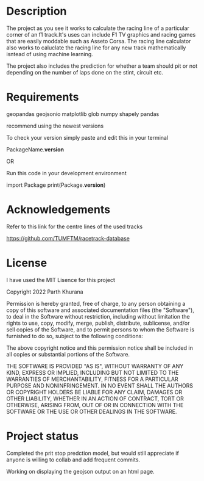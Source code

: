 


Description
============

 The project as you see it works to calculate the racing line of a particular corner of an f1 track.It's uses can include F1 TV graphics and racing games that are easily moddable such as Asseto Corsa.
The racing line calculator also works to caluclate the racing line for any new track mathematically isntead of using machine learning.

The project also includes the prediction for whether a team should pit or not depending on the number of laps done on the stint, circuit etc.

Requirements
==============

geopandas 
geojsonio
matplotlib
glob
numpy
shapely
pandas

recommend using the newest versions

To check your version simply paste and edit this in your terminal

PackageName.__version__

OR

Run this code in your development environment

import Package
print(Package.__version__)

Acknowledgements
=================

Refer to this link for the centre lines of the used tracks

https://github.com/TUMFTM/racetrack-database

License
========
I have used the MIT Lisence for this project

Copyright 2022 Parth Khurana

Permission is hereby granted, free of charge, to any person obtaining a copy of this software and associated documentation files (the "Software"), to deal in the Software without restriction, including without limitation the rights to use, copy, modify, merge, publish, distribute, sublicense, and/or sell copies of the Software, and to permit persons to whom the Software is furnished to do so, subject to the following conditions:

The above copyright notice and this permission notice shall be included in all copies or substantial portions of the Software.

THE SOFTWARE IS PROVIDED "AS IS", WITHOUT WARRANTY OF ANY KIND, EXPRESS OR IMPLIED, INCLUDING BUT NOT LIMITED TO THE WARRANTIES OF MERCHANTABILITY, FITNESS FOR A PARTICULAR PURPOSE AND NONINFRINGEMENT. IN NO EVENT SHALL THE AUTHORS OR COPYRIGHT HOLDERS BE LIABLE FOR ANY CLAIM, DAMAGES OR OTHER LIABILITY, WHETHER IN AN ACTION OF CONTRACT, TORT OR OTHERWISE, ARISING FROM, OUT OF OR IN CONNECTION WITH THE SOFTWARE OR THE USE OR OTHER DEALINGS IN THE SOFTWARE.

Project status
===============

Completed the prit stop predction model, but would still appreciate if anyone is willing to collab and add frequent commits.

Working on displaying the geojson output on an html page.





